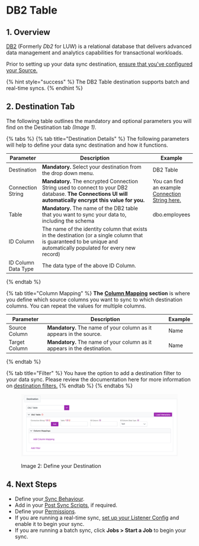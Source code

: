 # DB2 Table

## 1. Overview

[DB2](https://www.ibm.com/products/db2) (Formerly _Db2_ for LUW) is a relational database that delivers advanced data management and analytics capabilities for transactional workloads.&#x20;

Prior to setting up your data sync destination, [ensure that you've configured your Source.](../supported-data-sync-sources/)

{% hint style="success" %}
The DB2 Table destination supports batch and real-time syncs.
{% endhint %}

## 2. Destination Tab

The following table outlines the mandatory and optional parameters you will find on the Destination tab _(Image 1)._

{% tabs %}
{% tab title="Destination Details" %}
The following parameters will help to define your data sync destination and how it functions.

<table><thead><tr><th>Parameter</th><th width="289.66666666666663">Description</th><th>Example</th></tr></thead><tbody><tr><td>Destination</td><td><strong>Mandatory.</strong> Select your destination from the drop down menu.</td><td>DB2 Table</td></tr><tr><td>Connection String</td><td><strong>Mandatory.</strong>  The encrypted Connection String used to connect to your DB2 database. <strong>The Connections UI will automatically encrypt this value for you.</strong></td><td>You can find an example <a href="https://www.connectionstrings.com/ibm-db2/">Connection String here.</a></td></tr><tr><td>Table</td><td><strong>Mandatory.</strong> The name of the DB2 table that you want to sync your data to, including the schema</td><td>dbo.employees</td></tr><tr><td>ID Column</td><td>The name of the identity column that exists in the destination (or a single column that is guaranteed to be unique and automatically populated for every new record) </td><td></td></tr><tr><td>ID Column Data Type</td><td>The data type of the above ID Column. </td><td></td></tr></tbody></table>
{% endtab %}

{% tab title="Column Mapping" %}
**The** [**Column Mapping**](../building-data-syncs/columns-and-mappings/#3.-column-mappings) **section** is where you define which source columns you want to sync to which destination columns. You can repeat the values for multiple columns.

| Parameter     | Description                                                              | Example |
| ------------- | ------------------------------------------------------------------------ | ------- |
| Source Column | **Mandatory.** The name of your column as it appears in the source.      | Name    |
| Target Column | **Mandatory.** The name of your column as it appears in the destination. | Name    |
{% endtab %}

{% tab title="Filter" %}
You have the option to add a destination filter to your data sync. Please review the documentation here for more information on [destination filters.](../building-data-syncs/advanced-settings/filters.md#target-filters)
{% endtab %}
{% endtabs %}

<figure><img src="../../.gitbook/assets/image (545).png" alt=""><figcaption><p>Image 2: Define your Destination</p></figcaption></figure>

## 4. Next Steps

* Define your[ Sync Behaviour](../building-data-syncs/sync-behaviour.md).
* Add in your [Post Sync Scripts](../building-data-syncs/advanced-settings/post-sync-scripts.md), if required.
* Define your [Permissions](../building-data-syncs/#2.-create-a-data-sync-configuration).
* If you are running a real-time sync, [set up your Listener Config](../supported-real-time-sync-stream-sources/) and enable it to begin your sync.
* If you are running a batch sync, click **Jobs > Start a Job** to begin your sync.
